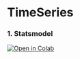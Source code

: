# TimeSeries

### 1. Statsmodel

[![Open in Colab](https://colab.research.google.com/assets/colab-badge.svg)](https://colab.research.google.com/github/surajdwivedi0307/Churnprediction/blob/main/00-Introduction-to-Statsmodels.ipynb)
